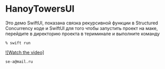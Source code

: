 # HanoyTowersUI

Это демо SwiftUI, показана связка рекурсивной функции в Structured Concurrency коде и SwiftUI
для того чтобы запустить проект на маке, перейдите в директорию проекта в териминале и выполните команду
```
% swift run 
```

[![Watch the video]](https://vimeo.com/manage/videos/647275043)

`se-a@mail.ru`
